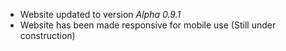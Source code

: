 - Website updated to version _Alpha 0.9.1_
- Website has been made responsive for mobile use (Still under construction)